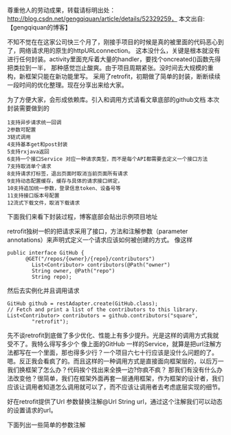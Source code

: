 尊重他人的劳动成果，转载请标明出处：http://blog.csdn.net/gengqiquan/article/details/52329259， 本文出自:【gengqiquan的博客】

不知不觉在在这家公司快三个月了，刚接手项目的时候是真的被里面的代码恶心到了，网络请求用的原生的httpURLconnection。
这本没什么，关键是根本就没有进行任何封装。activity里面充斥着大量的handler，要找个oncreated()函数先得把类拉到一半，
那种感觉岂止酸爽。由于项目周期紧张。没时间去大规模的重构，新框架只能在新功能里写。
采用了retrofit，初期做了简单的封装，断断续续一段时间的优化整理。现在分享出来给大家。

为了方便大家，会形成依赖库。引入和调用方式请看文章底部的github文档
本次封装需要做到的
```
1支持异步请求统一回调
2参数可配置
3链式调用
4支持基本get和post封装
5支持rxjava返回
6支持一个接口Service 对应一种请求类型，而不是每个API都需要去定义一个接口方法
7支持取消单个请求
8支持请求打标签，退出页面时取消当前页面所有请求
9支持动态配置缓存，缓存与具体的请求接口绑定，
10支持追加统一参数，登录信息token、设备号等
11支持接口版本号配置
12流式下载文件，取消下载请求
```
下面我们来看下封装过程，博客底部会贴出示例项目地址 

retrofit独树一帜的把请求采用了接口，方法和注解参数（parameter annotations）来声明式定义一个请求应该如何被创建的方式。
像这样

```
public interface GitHub {
      @GET("/repos/{owner}/{repo}/contributors")
        List<Contributor> contributors(@Path("owner")
        String owner, @Path("repo")
        String repo);
```

然后去实例化并且调用请求

```
GitHub github = restAdapter.create(GitHub.class);
// Fetch and print a list of the contributors to this library.
List<Contributor> contributors = github.contributors("square",
        "retrofit");
```

先不谈retrofit到底做了多少优化、性能上有多少提升。光是这样的调用方式我就受不了。我特么得写多少个 像上面的GitHub 一样的Service，就算是把url注解方法都写在一个里面，那也得多少行？一个项目六七十行应该是没什么问题的了。嗯。反正我会看疯了的。而且这样的一种调用方式是直接面向框架层的，以后万一我们换框架了怎么办？代码挨个找出来全换一边?你疯不疯？
那我们有没有什么办法改变他？很简单，我们在框架外面再套一层通用框架，作为框架的设计者，我们应该让调用者知道怎么调用就可以了，而不应该让调用者去考虑底层实现的细节。

好在retrofit提供了Url 参数替换注解@Url String url，通过这个注解我们可以动态的设置请求的url。

下面列出一些简单的参数注解

